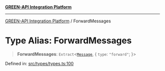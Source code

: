 [**GREEN-API Integration Platform**](../README.md)

***

[GREEN-API Integration Platform](../globals.md) / ForwardMessages

# Type Alias: ForwardMessages

> **ForwardMessages**: `Extract`\<[`Message`](Message.md), \{ `type`: `"forward"`; \}\>

Defined in: [src/types/types.ts:100](https://github.com/green-api/greenapi-integration/blob/63683bb8d19b76d9e4ce6bd0a8121d8d2cf428af/src/types/types.ts#L100)
